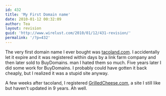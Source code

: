```yaml
---
id: 432
title: 'My First Domain name'
date: 2010-01-12 00:32:09
author: Tea
layout: revision
guid: 'http://www.wirelust.com/2010/01/12/431-revision/'
permalink: '/?p=432'
---
```


The very first domain name I ever bought was [tacoland.com](http://www.tacoland.com). I accidentally let it expire and it was registered within days by a link farm company and then later sold to BuyDomains. man I hated them so much. Five years later I did some work for BuyDomains. I probably could have gotten it back cheaply, but I realized it was a stupid site anyway.

A few weeks after tacoland, I registered [GrilledCheese.com](http://www.grilledcheese.com), a site I still like but haven't updated in 9 years. Ah well.